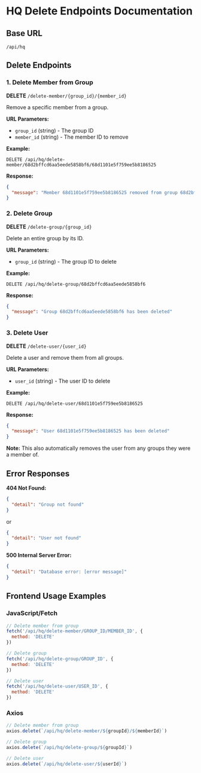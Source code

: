 # HQ Delete Endpoints Documentation

## Base URL
```
/api/hq
```

## Delete Endpoints

### 1. Delete Member from Group
**DELETE** `/delete-member/{group_id}/{member_id}`

Remove a specific member from a group.

**URL Parameters:**
- `group_id` (string) - The group ID
- `member_id` (string) - The member ID to remove

**Example:**
```
DELETE /api/hq/delete-member/68d2bffcd6aa5eede5858bf6/68d1101e5f759ee5b8186525
```

**Response:**
```json
{
  "message": "Member 68d1101e5f759ee5b8186525 removed from group 68d2bffcd6aa5eede5858bf6"
}
```

### 2. Delete Group
**DELETE** `/delete-group/{group_id}`

Delete an entire group by its ID.

**URL Parameters:**
- `group_id` (string) - The group ID to delete

**Example:**
```
DELETE /api/hq/delete-group/68d2bffcd6aa5eede5858bf6
```

**Response:**
```json
{
  "message": "Group 68d2bffcd6aa5eede5858bf6 has been deleted"
}
```

### 3. Delete User
**DELETE** `/delete-user/{user_id}`

Delete a user and remove them from all groups.

**URL Parameters:**
- `user_id` (string) - The user ID to delete

**Example:**
```
DELETE /api/hq/delete-user/68d1101e5f759ee5b8186525
```

**Response:**
```json
{
  "message": "User 68d1101e5f759ee5b8186525 has been deleted"
}
```

**Note:** This also automatically removes the user from any groups they were a member of.

## Error Responses

**404 Not Found:**
```json
{
  "detail": "Group not found"
}
```
or
```json
{
  "detail": "User not found"
}
```

**500 Internal Server Error:**
```json
{
  "detail": "Database error: [error message]"
}
```

## Frontend Usage Examples

### JavaScript/Fetch
```javascript
// Delete member from group
fetch('/api/hq/delete-member/GROUP_ID/MEMBER_ID', {
  method: 'DELETE'
})

// Delete group
fetch('/api/hq/delete-group/GROUP_ID', {
  method: 'DELETE'
})

// Delete user
fetch('/api/hq/delete-user/USER_ID', {
  method: 'DELETE'
})
```

### Axios
```javascript
// Delete member from group
axios.delete(`/api/hq/delete-member/${groupId}/${memberId}`)

// Delete group
axios.delete(`/api/hq/delete-group/${groupId}`)

// Delete user
axios.delete(`/api/hq/delete-user/${userId}`)
```
